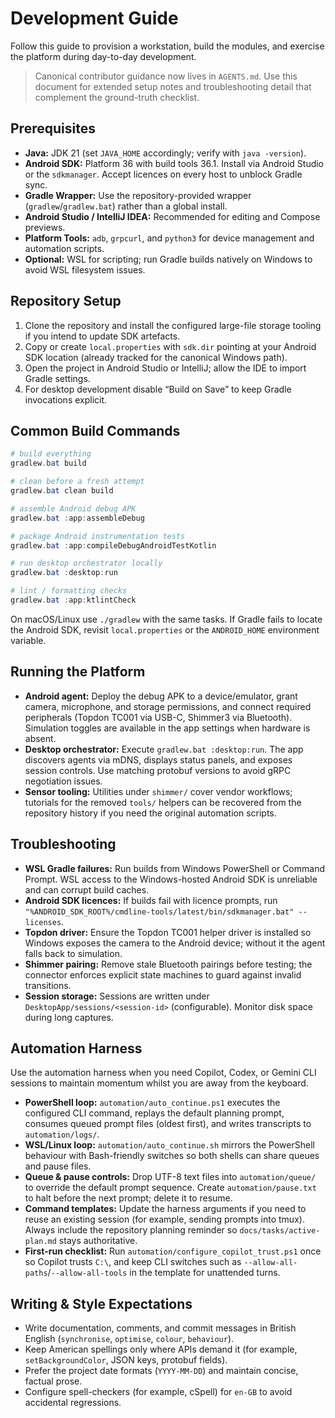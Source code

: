 # Development Guide

Follow this guide to provision a workstation, build the modules, and exercise the platform during
day-to-day
development.

> Canonical contributor guidance now lives in `AGENTS.md`. Use this document for extended setup
> notes and troubleshooting
> detail that complement the ground-truth checklist.

## Prerequisites

- **Java:** JDK 21 (set `JAVA_HOME` accordingly; verify with `java -version`).
- **Android SDK:** Platform 36 with build tools 36.1. Install via Android Studio or the
  `sdkmanager`. Accept licences on
  every host to unblock Gradle sync.
- **Gradle Wrapper:** Use the repository-provided wrapper (`gradlew`/`gradlew.bat`) rather than a
  global install.
- **Android Studio / IntelliJ IDEA:** Recommended for editing and Compose previews.
- **Platform Tools:** `adb`, `grpcurl`, and `python3` for device management and automation scripts.
- **Optional:** WSL for scripting; run Gradle builds natively on Windows to avoid WSL filesystem
  issues.

## Repository Setup

1. Clone the repository and install the configured large-file storage tooling if you intend to
   update SDK artefacts.
2. Copy or create `local.properties` with `sdk.dir` pointing at your Android SDK location (already
   tracked for the
   canonical Windows path).
3. Open the project in Android Studio or IntelliJ; allow the IDE to import Gradle settings.
4. For desktop development disable “Build on Save” to keep Gradle invocations explicit.

## Common Build Commands

```powershell
# build everything
gradlew.bat build

# clean before a fresh attempt
gradlew.bat clean build

# assemble Android debug APK
gradlew.bat :app:assembleDebug

# package Android instrumentation tests
gradlew.bat :app:compileDebugAndroidTestKotlin

# run desktop orchestrator locally
gradlew.bat :desktop:run

# lint / formatting checks
gradlew.bat :app:ktlintCheck
```

On macOS/Linux use `./gradlew` with the same tasks. If Gradle fails to locate the Android SDK,
revisit `local.properties`
or the `ANDROID_HOME` environment variable.

## Running the Platform

- **Android agent:** Deploy the debug APK to a device/emulator, grant camera, microphone, and
  storage permissions, and
  connect required peripherals (Topdon TC001 via USB-C, Shimmer3 via Bluetooth). Simulation toggles
  are available in the
  app settings when hardware is absent.
- **Desktop orchestrator:** Execute `gradlew.bat :desktop:run`. The app discovers agents via mDNS,
  displays status
  panels, and exposes session controls. Use matching protobuf versions to avoid gRPC negotiation
  issues.
- **Sensor tooling:** Utilities under `shimmer/` cover vendor workflows; tutorials for the removed
  `tools/` helpers can be
  recovered from the repository history if you need the original automation scripts.

## Troubleshooting

- **WSL Gradle failures:** Run builds from Windows PowerShell or Command Prompt. WSL access to the
  Windows-hosted Android
  SDK is unreliable and can corrupt build caches.
- **Android SDK licences:** If builds fail with licence prompts, run
  `"%ANDROID_SDK_ROOT%/cmdline-tools/latest/bin/sdkmanager.bat" --licenses`.
- **Topdon driver:** Ensure the Topdon TC001 helper driver is installed so Windows exposes the
  camera to the Android
  device; without it the agent falls back to simulation.
- **Shimmer pairing:** Remove stale Bluetooth pairings before testing; the connector enforces
  explicit state machines to
  guard against invalid transitions.
- **Session storage:** Sessions are written under `DesktopApp/sessions/<session-id>` (configurable).
  Monitor disk space
  during long captures.

## Automation Harness

Use the automation harness when you need Copilot, Codex, or Gemini CLI sessions to maintain momentum
whilst you are
away from the keyboard.

- **PowerShell loop:** `automation/auto_continue.ps1` executes the configured CLI command, replays
  the default planning
  prompt, consumes queued prompt files (oldest first), and writes transcripts to `automation/logs/`.
- **WSL/Linux loop:** `automation/auto_continue.sh` mirrors the PowerShell behaviour with
  Bash-friendly switches so both
  shells can share queues and pause files.
- **Queue & pause controls:** Drop UTF-8 text files into `automation/queue/` to override the default
  prompt sequence.
  Create `automation/pause.txt` to halt before the next prompt; delete it to resume.
- **Command templates:** Update the harness arguments if you need to reuse an existing session (for
  example, sending
  prompts into tmux). Always include the repository planning reminder so `docs/tasks/active-plan.md`
  stays authoritative.
- **First-run checklist:** Run `automation/configure_copilot_trust.ps1` once so Copilot trusts
  `C:\`, and keep CLI
  switches such as `--allow-all-paths`/`--allow-all-tools` in the template for unattended turns.

## Writing & Style Expectations

- Write documentation, comments, and commit messages in British English (`synchronise`, `optimise`,
  `colour`, `behaviour`).
- Keep American spellings only where APIs demand it (for example, `setBackgroundColor`, JSON keys,
  protobuf fields).
- Prefer the project date formats (`YYYY-MM-DD`) and maintain concise, factual prose.
- Configure spell-checkers (for example, cSpell) for `en-GB` to avoid accidental regressions.
